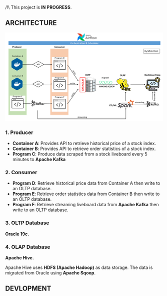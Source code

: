 /!\ This project is **IN PROGRESS**.

<h2>ARCHITECTURE</h2>

![](./pic/architecture.png)

<h3>1. Producer</h3>

* **Container A**: Provides API to retrieve historical price of a stock index.
* **Container B**: Provides API to retrieve order statistics of a stock index.
* **Program C**: Produce data scraped from a stock liveboard every 5 minutes to **Apache Kafka**

<h3>2. Consumer</h3>

* **Program D**: Retrieve historical price data from Container A then write to an OLTP database.
* **Program E**: Retrieve order statistics data from Container B then write to an OLTP database.
* **Program F**: Retrieve streaming liveboard data from **Apache Kafka** then write to an OLTP database.

<h3>3. OLTP Database</h3>

**Oracle 19c.**

<h3>4. OLAP Database</h3>

**Apache Hive.**

Apache Hive uses **HDFS (Apache Hadoop)** as data storage. The data is migrated from Oracle using **Apache Sqoop**.

<h2>DEVLOPMENT</h2>


